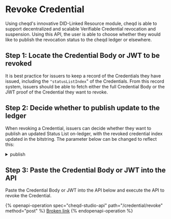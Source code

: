 # Revoke Credential

Using cheqd's innovative DID-Linked Resource module, cheqd is able to support decentralized and scalable Verifiable Credential revocation and suspension. Using this API, the user is able to choose whether they would like to publish the revocation status to the cheqd ledger or elsewhere.

## Step 1: Locate the Credential Body or JWT to be revoked

It is best practice for issuers to keep a record of the Credentials they have issued, including the `"statusListIndex`" of the Credentials. From this record system, issuers should be able to fetch either the full Credential Body or the JWT proof of the Credential they want to revoke.

## Step 2: Decide whether to publish update to the ledger

When revoking a Credential, issuers can decide whether they want to publish an updated Status List on-ledger, with the revoked credential index updated in the bitstring. The parameter below can be changed to reflect this:

<details>

<summary>publish</summary>

* true (indicates the issuer wants to publish the updated Status List on ledger)
* false (indicates the issuer wants to manually publish a Status List update)

</details>

## Step 3: Paste the Credential Body or JWT into the API

Paste the Credential Body or JWT into the API below and execute the API to revoke the Credential.

{% openapi-operation spec="cheqd-studio-api" path="/credential/revoke" method="post" %}
[Broken link](broken-reference)
{% endopenapi-operation %}

